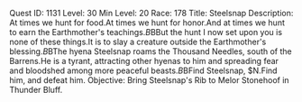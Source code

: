 Quest ID: 1131
Level: 30
Min Level: 20
Race: 178
Title: Steelsnap
Description: At times we hunt for food.At times we hunt for honor.And at times we hunt to earn the Earthmother's teachings.$B$BBut the hunt I now set upon you is none of these things.It is to slay a creature outside the Earthmother's blessing.$B$BThe hyena Steelsnap roams the Thousand Needles, south of the Barrens.He is a tyrant, attracting other hyenas to him and spreading fear and bloodshed among more peaceful beasts.$B$BFind Steelsnap, $N.Find him, and defeat him.
Objective: Bring Steelsnap's Rib to Melor Stonehoof in Thunder Bluff.
